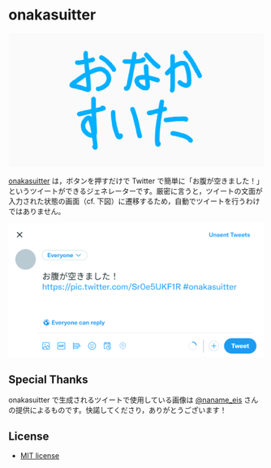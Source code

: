 # onakasuitter

[![onakasuitter](docs/img/ogp.png)](https://meiryo7743.github.io/onakasuitter/)

[onakasuitter](https://meiryo7743.github.io/onakasuitter/) は，ボタンを押すだけで Twitter で簡単に「お腹が空きました！」というツイートができるジェネレーターです。厳密に言うと，ツイートの文面が入力された状態の画面（cf. 下図）に遷移するため，自動でツイートを行うわけではありません。

![onakasuitter で生成されたツイートをする様子](docs/img/demo.webp)

## Special Thanks

onakasuitter で生成されるツイートで使用している画像は [@naname_eis](https://twitter.com/naname_eis) さんの提供によるものです。快諾してくださり，ありがとうございます！

## License

- [MIT license](LICENSE)
